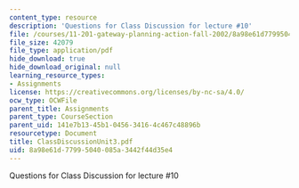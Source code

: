 ```yaml
---
content_type: resource
description: 'Questions for Class Discussion for lecture #10'
file: /courses/11-201-gateway-planning-action-fall-2002/8a98e61d77995040085a3442f44d35e4_ClassDiscussionUnit3.pdf
file_size: 42079
file_type: application/pdf
hide_download: true
hide_download_original: null
learning_resource_types:
- Assignments
license: https://creativecommons.org/licenses/by-nc-sa/4.0/
ocw_type: OCWFile
parent_title: Assignments
parent_type: CourseSection
parent_uid: 141e7b13-45b1-0456-3416-4c467c48896b
resourcetype: Document
title: ClassDiscussionUnit3.pdf
uid: 8a98e61d-7799-5040-085a-3442f44d35e4
---
```

Questions for Class Discussion for lecture #10